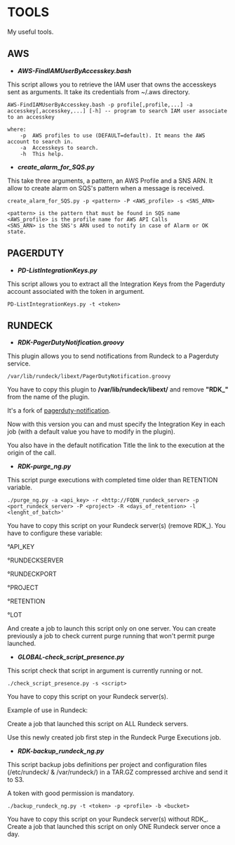 # TOOLS

My useful tools.

## AWS

- **_AWS-FindIAMUserByAccesskey.bash_**

This script allows you to retrieve the IAM user that owns the accesskeys sent as arguments.
It take its credentials from ~/.aws directory.

```
AWS-FindIAMUserByAccesskey.bash -p profile[,profile,...] -a accesskey[,accesskey,...] [-h] -- program to search IAM user associate to an accesskey

where:
    -p  AWS profiles to use (DEFAULT=default). It means the AWS account to search in.
    -a  Accesskeys to search.
    -h  This help.
```
- **_create_alarm_for_SQS.py_**

This take three arguments, a pattern, an AWS Profile and a SNS ARN.
It allow to create alarm on SQS's pattern when a message is received.

```
create_alarm_for_SQS.py -p <pattern> -P <AWS_profile> -s <SNS_ARN>

<pattern> is the pattern that must be found in SQS name
<AWS_profile> is the profile name for AWS API Calls
<SNS_ARN> is the SNS's ARN used to notify in case of Alarm or OK state.
```

## PAGERDUTY

- **_PD-ListIntegrationKeys.py_**

This script allows you to extract all the Integration Keys from the Pagerduty account associated with the token in argument.

```
PD-ListIntegrationKeys.py -t <token>
```

## RUNDECK

- **_RDK-PagerDutyNotification.groovy_**

This plugin allows you to send notifications from Rundeck to a Pagerduty service.

```
/var/lib/rundeck/libext/PagerDutyNotification.groovy
```

You have to copy this plugin to **/var/lib/rundeck/libext/** and remove **"RDK_"** from the name of the plugin.

It's a fork of [pagerduty-notification](https://github.com/rundeck-plugins/pagerduty-notification).

Now with this version you can and must specify the Integration Key in each job (with a default value you have to modify in the plugin).

You also have in the default notification Title the link to the execution at the origin of the call.

- **_RDK-purge_ng.py_**

This script purge executions with completed time older than RETENTION variable.

```
./purge_ng.py -a <api_key> -r <http://FQDN_rundeck_server> -p <port_rundeck_server> -P <project> -R <days_of_retention> -l <lenght_of_batch>'
```

You have to copy this script on your Rundeck server(s) (remove RDK_).
You have to configure these variable:

°API_KEY

°RUNDECKSERVER

°RUNDECKPORT

°PROJECT

°RETENTION

°LOT

And create a job to launch this script only on one server.
You can create previously a job to check current purge running that won't permit purge launched.

- **_GLOBAL-check_script_presence.py_**

This script check that script in argument is currently running or not.

```
./check_script_presence.py -s <script>
```

You have to copy this script on your Rundeck server(s).

Example of use in Rundeck:

Create a job that launched this script on ALL Rundeck servers.

Use this newly created job first step in the Rundeck Purge Executions job.

- **_RDK-backup_rundeck_ng.py_**

This script backup jobs definitions per project and configuration files (/etc/rundeck/ & /var/rundeck/) in a TAR.GZ compressed archive and send it to S3.

A token with good permission is mandatory.

```
./backup_rundeck_ng.py -t <token> -p <profile> -b <bucket>
```

You have to copy this script on your Rundeck server(s) without RDK_.
Create a job that launched this script on only ONE Rundeck server once a day.
